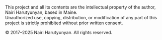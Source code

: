 This project and all its contents are the intellectual property of the author, Nairi Harutyunyan, based in Maine.  
Unauthorized use, copying, distribution, or modification of any part of this project is strictly prohibited without prior written consent.

© 2017–2025 Nairi Harutyunyan. All rights reserved.
